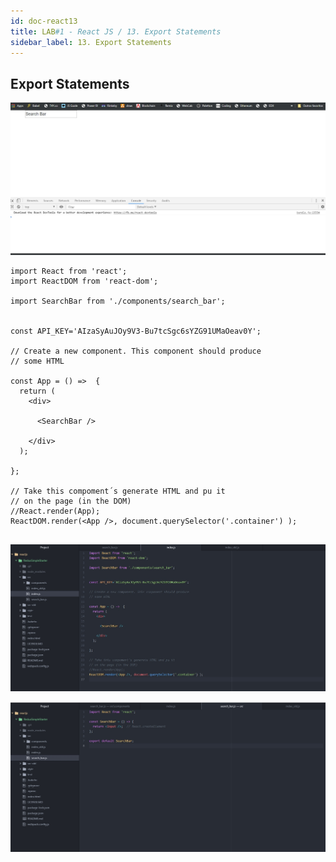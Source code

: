 ```yaml
---
id: doc-react13
title: LAB#1 - React JS / 13. Export Statements
sidebar_label: 13. Export Statements
---
```


## Export Statements


![alt text](.\assets\React_Imagem13_1.jpg)





~~~
import React from 'react';
import ReactDOM from 'react-dom';

import SearchBar from './components/search_bar';


const API_KEY='AIzaSyAuJOy9V3-Bu7tcSgc6sYZG91UMaOeav0Y';

// Create a new component. This component should produce
// some HTML

const App = () =>  {
  return (
    <div>

      <SearchBar />

    </div>
  );

};

// Take this compoment´s generate HTML and pu it
// on the page (in the DOM)
//React.render(App);
ReactDOM.render(<App />, document.querySelector('.container') );


~~~





![alt text](.\assets\React_Imagem13_2.jpg)




![alt text](.\assets\React_Imagem13_3.jpg)
